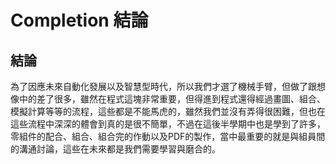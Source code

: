 Completion 結論
===



結論
---
為了因應未來自動化發展以及智慧型時代，所以我們才選了機械手臂，但做了跟想像中的差了很多，雖然在程式這塊非常重要，但得進到程式還得經過畫圖、組合、模擬計算等等的流程，這些都是不能馬虎的，雖然我們並沒有弄得很困難，但也在這些流程中深深的體會到真的是很不簡單，不過在這後半學期中也是學到了許多，零組件的配合、組合、組合完的作動以及PDF的製作，當中最重要的就是與組員間的溝通討論，這些在未來都是我們需要學習與磨合的。


